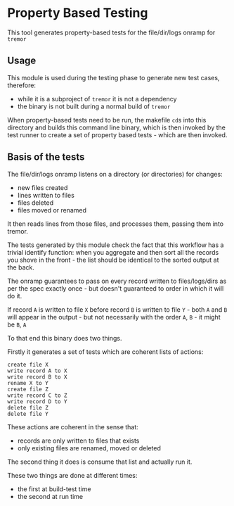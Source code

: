 # Property Based Testing

This tool generates property-based tests for the file/dir/logs onramp for `tremor`

## Usage

This module is used during the testing phase to generate new test cases, therefore:

* while it is a subproject of `tremor` it is not a dependency
* the binary is not built during a normal build of `tremor`

When property-based tests need to be run, the makefile `cd`s into this directory and builds this command line binary, which is then invoked by the test runner to create a set of property based tests - which are then invoked.

## Basis of the tests

The file/dir/logs onramp listens on a directory (or directories) for changes:

* new files created
* lines written to files
* files deleted
* files moved or renamed

It then reads lines from those files, and processes them, passing them into tremor.

The tests generated by this module check the fact that this workflow has a trivial identify function: when you aggregate and then sort all the records you shove in the front - the list should be identical to the sorted output at the back.

The onramp guarantees to pass on every record written to files/logs/dirs as per the spec exactly once - but doesn't guaranteed to order in which it will do it.

If record `A` is written to file `X` before record `B` is written to file `Y` - both `A` and `B` will appear in the output - but not necessarily with the order `A`, `B` - it might be `B`, `A`

To that end this binary does two things.

Firstly it generates a set of tests which are coherent lists of actions:

```
create file X
write record A to X
write record B to X
rename X to Y
create file Z
write record C to Z
write record D to Y
delete file Z
delete file Y
```

These actions are coherent in the sense that:

* records are only written to files that exists
* only existing files are renamed, moved or deleted

The second thing it does is consume that list and actually run it.

These two things are done at different times:

* the first at build-test time
* the second at run time